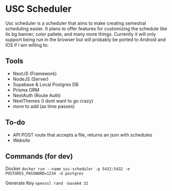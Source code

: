 # USC Scheduler
Usc scheduler is a scheduler that aims to make creating semestral scheduling easier. It plans to offer features for customizing the schedule like its bg banner, color pallete, and many more things. Currently it will only support being run in the browser but will probably be ported to Android and IOS if I am willing to.

## Tools
- NextJS (Framework)
- NodeJS (Server)
- Supabase & Local Postgres DB
- Prisma ORM
- NextAuth (Route Auth)
- NextThemes (I dont want to go crazy)
- more to add (as time passes)

## To-do
- API POST route that accepts a file, returns an json with schedules
- Website

## Commands (for dev)
Docker
`docker run --name usc-scheduler -p 5432:5432 -e POSTGRES_PASSWORD=1234 -d postgres`

Generate Key
`openssl rand -base64 32`